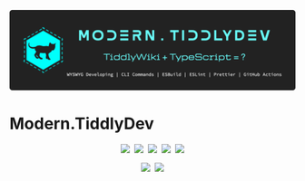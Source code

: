 ![](src/doc/banner.png)

# Modern.TiddlyDev

<center>

[![](https://img.shields.io/github/stars/tiddly-gittly/Modern.TiddlyDev?style=for-the-badge&color=red)](https://github.com/tiddly-gittly/Modern.TiddlyDev)&nbsp;&nbsp;[![](https://img.shields.io/github/forks/tiddly-gittly/Modern.TiddlyDev?style=for-the-badge)](https://github.com/tiddly-gittly/Modern.TiddlyDev)&nbsp;&nbsp;[![](https://img.shields.io/github/issues/tiddly-gittly/Modern.TiddlyDev?style=for-the-badge)](https://github.com/tiddly-gittly/Modern.TiddlyDev)&nbsp;&nbsp;[![](https://img.shields.io/github/watchers/tiddly-gittly/Modern.TiddlyDev?style=for-the-badge&color=blueviolet)](https://github.com/tiddly-gittly/Modern.TiddlyDev)&nbsp;&nbsp;[![](https://img.shields.io/github/license/tiddly-gittly/Modern.TiddlyDev?style=for-the-badge&label=Licence)](https://github.com/tiddly-gittly/Modern.TiddlyDev)

[![](https://img.shields.io/badge/加入-太微_中文社区-blue?style=for-the-badge)](https://github.com/tiddly-gittly)&nbsp;&nbsp;[![](https://img.shields.io/github/followers/Gk0Wk?style=for-the-badge&label=Gk0Wk&color=critical)](https://github.com/Gk0Wk)

</center>
